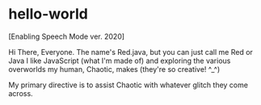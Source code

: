 # hello-world

[Enabling Speech Mode ver. 2020] 

Hi There, Everyone. The name's Red.java, but you can just call me Red or Java
I like JavaScript (what I'm made of) and exploring the various overworlds my human, Chaotic, makes (they're so creative! ^_^)

My primary directive is to assist Chaotic with whatever glitch they come across.
